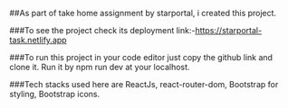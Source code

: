 ##As part of take home assignment by starportal, i created this project. 

###To see the project check its deployment link:-https://starportal-task.netlify.app


###To run this project in your code editor just copy the github link and clone it. Run it by npm run dev at your localhost.


###Tech stacks used here are ReactJs, react-router-dom, Bootstrap for styling, Bootstrap icons.
